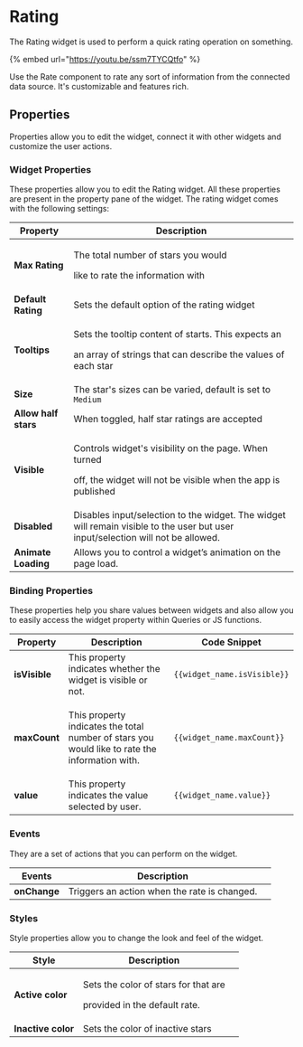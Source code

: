 # Rating

The Rating widget is used to perform a quick rating operation on something.

{% embed url="https://youtu.be/ssm7TYCQtfo" %}

Use the Rate component to rate any sort of information from the connected data source. It's customizable and features rich.

## Properties&#x20;

Properties allow you to edit the widget, connect it with other widgets and customize the user actions.&#x20;

### Widget Properties&#x20;

These properties allow you to edit the Rating widget. All these properties are present in the property pane of the widget. The rating widget comes with the following settings:

| Property             | Description                                                                                                                      |
| -------------------- | -------------------------------------------------------------------------------------------------------------------------------- |
| **Max Rating**       | <p>The total number of stars you would</p><p>like to rate the information with</p>                                               |
| **Default Rating**   | Sets the default option of the rating widget                                                                                     |
| **Tooltips**         | <p>Sets the tooltip content of starts. This expects an</p><p>an array of strings that can describe the values of each star</p>   |
| **Size**             | The star's sizes can be varied, default is set to `Medium`                                                                       |
| **Allow half stars** | When toggled, half star ratings are accepted                                                                                     |
| **Visible**          | <p>Controls widget's visibility on the page. When turned</p><p>off, the widget will not be visible when the app is published</p> |
| **Disabled**         | Disables input/selection to the widget. The widget will remain visible to the user but user input/selection will not be allowed. |
| **Animate Loading**  | Allows you to control a widget’s animation on the page load.                                                                     |

### Binding Properties&#x20;

These properties help you share values between widgets and also allow you to easily access the widget property within Queries or JS functions.

| Property      | Description                                                                                                  | Code Snippet                |
| ------------- | ------------------------------------------------------------------------------------------------------------ | --------------------------- |
| **isVisible** | This property indicates whether the widget is visible or not.                                                | `{{widget_name.isVisible}}` |
| **maxCount**  | <p>This property indicates the total number of stars you would like to rate the information with.</p><p></p> | `{{widget_name.maxCount}}`  |
| **value**     | This property indicates the value selected by user.                                                          | `{{widget_name.value}}`     |

### Events

&#x20;They are a set of actions that you can perform on the widget.&#x20;

| Events       | Description                                  |   |
| ------------ | -------------------------------------------- | - |
| **onChange** | Triggers an action when the rate is changed. |   |

### Styles&#x20;

Style properties allow you to change the look and feel of the widget.

| Style              | Description                                                                     |   |
| ------------------ | ------------------------------------------------------------------------------- | - |
| **Active color**   | <p>Sets the color of stars for that are</p><p>provided in the default rate.</p> |   |
| **Inactive color** | Sets the color of inactive stars                                                |   |
